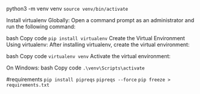 python3 -m venv venv
`source venv/bin/activate`


Install virtualenv Globally:
Open a command prompt as an administrator and run the following command:

bash
Copy code
`pip install virtualenv`
Create the Virtual Environment Using virtualenv:
After installing virtualenv, create the virtual environment:

bash
Copy code
`virtualenv venv`
Activate the virtual environment:

On Windows:
bash
Copy code
`.\venv\Scripts\activate`

#requirements
`pip install pipreqs`
`pipreqs --force`
`pip freeze > requirements.txt`
